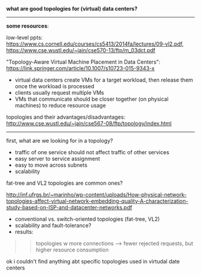 <b>what are good topologies for (virtual) data centers?</b>

---

<b>some resources</b>:

low-level ppts: https://www.cs.cornell.edu/courses/cs5413/2014fa/lectures/09-vl2.pdf, https://www.cse.wustl.edu/~jain/cse570-13/ftp/m_03dct.pdf

"Topology-Aware Virtual Machine Placement in Data Centers": https://link.springer.com/article/10.1007/s10723-015-9343-x
- virtual data centers create VMs for a target workload, then release them once the workload is processed 
- clients usually request multiple VMs
- VMs that communicate should be closer together (on physical machines) to reduce resource usage 

topologies and their advantages/disadvantages: http://www.cse.wustl.edu/~jain/cse567-08/ftp/topology/index.html

---

first, what are we looking for in a topology?
- traffic of one service should not affect traffic of other services 
- easy server to service assignment 
- easy to move across subnets 
- scalability

fat-tree and VL2 topologies are common ones?

http://inf.ufrgs.br/~marinho/wp-content/uploads/How-physical-network-topologies-affect-virtual-network-embedding-quality-A-characterization-study-based-on-ISP-and-datacenter-networks.pdf
- conventional vs. switch-oriented topologies (fat-tree, VL2) 
- scalability and fault-tolerance? 
- results: 
>> topologies w more connections --> fewer rejected requests, but higher resource consumption

ok i couldn't find anything abt specific topologies used in virtudal date centers 
